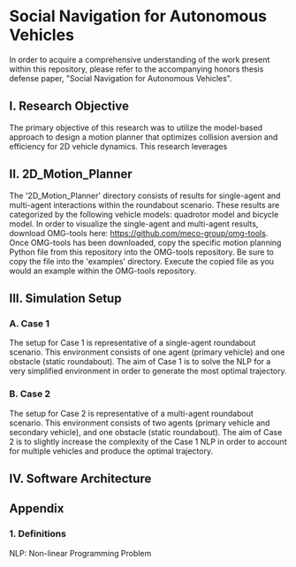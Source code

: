 # Social Navigation for Autonomous Vehicles
In order to acquire a comprehensive understanding of the work present within this repository, please refer to the accompanying honors thesis defense paper, "Social Navigation for Autonomous Vehicles".

## I. Research Objective
The primary objective of this research was to utilize the model-based approach to design a motion planner that optimizes collision aversion and efficiency for 2D vehicle dynamics. This research leverages 

## II. 2D_Motion_Planner
The '2D_Motion_Planner' directory consists of results for single-agent and multi-agent interactions within the roundabout scenario. These results are categorized by the following vehicle models: quadrotor model and bicycle model. In order to visualize the single-agent and multi-agent results, download OMG-tools here: https://github.com/meco-group/omg-tools. Once OMG-tools has been downloaded, copy the specific motion planning Python file from this repository into the OMG-tools repository. Be sure to copy the file into the 'examples' directory. Execute the copied file as you would an example within the OMG-tools repository. 

## III. Simulation Setup
### A. Case 1
The setup for Case 1 is representative of a single-agent roundabout scenario. This environment consists of one agent (primary vehicle) and one obstacle (static roundabout). The aim of Case 1 is to solve the NLP for a very simplified environment in order to generate the most optimal trajectory. 

### B. Case 2
The setup for Case 2 is representative of a multi-agent roundabout scenario. This environment consists of two agents (primary vehicle and secondary vehicle), and one obstacle (static roundabout). The aim of Case 2 is to slightly increase the complexity of the Case 1 NLP in order to account for multiple vehicles and produce the optimal trajectory. 

## IV. Software Architecture 


## Appendix
### 1. Definitions
NLP: Non-linear Programming Problem

